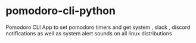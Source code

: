# pomodoro-cli-python
Pomodoro CLI App to set pomodoro timers and get system , slack , discord notifications as well as system alert sounds on all linux distributions
